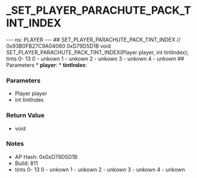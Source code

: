 # _SET_PLAYER_PARACHUTE_PACK_TINT_INDEX

--- ns: PLAYER --- ## SET_PLAYER_PARACHUTE_PACK_TINT_INDEX  // 0x93B0FB27C9A04060 0xD79D5D1B void SET_PLAYER_PARACHUTE_PACK_TINT_INDEX(Player player, int tintIndex);  tints 0- 13 0 - unkown 1 - unkown 2 - unkown 3 - unkown 4 - unkown  ## Parameters * **player**: * **tintIndex**:

### Parameters
* Player player
* int tintIndex

### Return Value
* void

### Notes
* AP Hash: 0x0xD79D5D1B
* Build: 811
* tints 0- 13
0 - unkown
1 - unkown
2 - unkown
3 - unkown
4 - unkown

